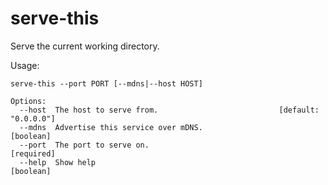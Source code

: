 serve-this
==========

Serve the current working directory.

Usage:

```
serve-this --port PORT [--mdns|--host HOST]

Options:
  --host  The host to serve from.                           [default: "0.0.0.0"]
  --mdns  Advertise this service over mDNS.                            [boolean]
  --port  The port to serve on.                                       [required]
  --help  Show help                                                    [boolean]
```
